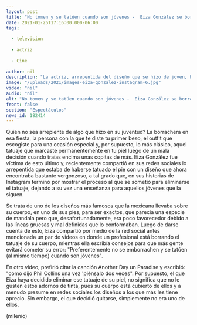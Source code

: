 ```yaml
---
layout: post
title: "No tomen y se tatúen cuando son jóvenes -  Eiza González se borra uno de sus tatuajes"
date: 2021-01-25T17:16:00.000-06:00
tags:
  
  - television
  
  - actriz
  
  - Cine
  
author: nil
description: "La actriz, arrepentida del diseño que se hizo de joven, buscó ayuda profesional para eliminarlo y compartió el proceso en Instagram. "
image: "/uploads/2021/images-eiza-gonzalez-instagram-6.jpg"
video: "nil"
audio: "nil"
alt: "No tomen y se tatúen cuando son jóvenes -  Eiza González se borra uno de sus tatuajes"
front: false
section: "Espectáculos"
news_id: 182414
---
```


Quién no sea arrepiente de algo que hizo en su juventud? La borrachera en esa fiesta, la persona con la que te diste tu primer beso, el outfit que escogiste para una ocasión especial y, por supuesto, lo más clásico, aquel tatuaje que marcaste permanentemente en tu piel luego de un mala decisión cuando traías encima unas copitas de más. Eiza González fue víctima de esto último y, recientemente compartió en sus redes sociales lo arrepentida que estaba de haberse tatuado el pie con un diseño que ahora encontraba bastante vergonzoso, a tal grado que, en sus historias de Instagram terminó por mostrar el proceso al que se sometió para eliminarse el tatuaje, dejando a su vez una enseñanza para aquellos jóvenes que la siguen. 

Se trata de uno de los diseños más famosos que la mexicana llevaba sobre su cuerpo, en uno de sus pies, para ser exactos, que parecía una especie de mandala pero que, desafortunadamente, era poco favorecedor debido a las líneas gruesas y mal definidas que lo conformaban. Luego de darse cuenta de esto, Eiza compartió por medio de la red social antes mencionada un par de videos en donde un profesional está borrando el tatuaje de su cuerpo, mientras ella escribía consejos para que más gente evitará cometer su error: "Preferentemente no se emborrachen y se tatúen (al mismo tiempo) cuando son jóvenes". 

En otro video, prefirió citar la canción Another Day un Paradise y escribió: "como dijo Phil Collins una vez 'piénsalo dos veces". 
Por supuesto, el que Eiza haya decidido eliminar ese tatuaje de su piel, no significa que no le gusten estos adornos de tinta, pues su cuerpo está cubierto de ellos y a menudo presume en redes sociales los diseños a los que más les tiene aprecio. Sin embargo, el que decidió quitarse, simplemente no era uno de ellos. 

(milenio)